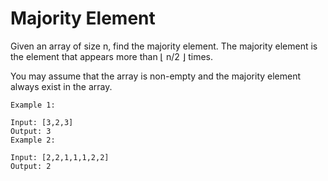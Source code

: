# Majority Element

Given an array of size n, find the majority element. The majority element is the element that appears more than ⌊ n/2 ⌋ times.

You may assume that the array is non-empty and the majority element always exist in the array.

    Example 1:

    Input: [3,2,3]
    Output: 3
    Example 2:

    Input: [2,2,1,1,1,2,2]
    Output: 2